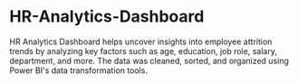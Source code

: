 # HR-Analytics-Dashboard
HR Analytics Dashboard helps uncover insights into employee attrition trends by analyzing key factors such as age, education, job role, salary, department, and more. The data was cleaned, sorted, and organized using Power BI's data transformation tools.
